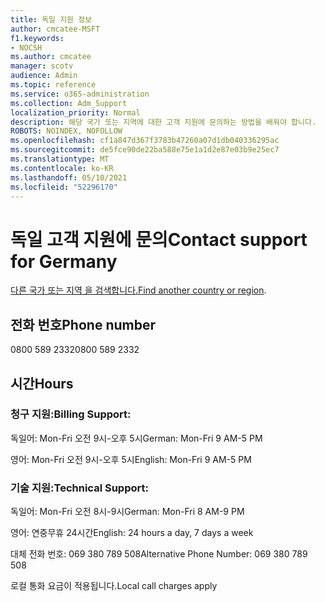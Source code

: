 ```yaml
---
title: 독일 지원 정보
author: cmcatee-MSFT
f1.keywords:
- NOCSH
ms.author: cmcatee
manager: scotv
audience: Admin
ms.topic: reference
ms.service: o365-administration
ms.collection: Adm_Support
localization_priority: Normal
description: 해당 국가 또는 지역에 대한 고객 지원에 문의하는 방법을 배워야 합니다.
ROBOTS: NOINDEX, NOFOLLOW
ms.openlocfilehash: cf1a847d367f3783b47260a07d1db040336295ac
ms.sourcegitcommit: de5fce90de22ba588e75e1a1d2e87e03b9e25ec7
ms.translationtype: MT
ms.contentlocale: ko-KR
ms.lasthandoff: 05/10/2021
ms.locfileid: "52296170"
---
```

# <a name="contact-support-for-germany"></a><span data-ttu-id="8ebf8-103">독일 고객 지원에 문의</span><span class="sxs-lookup"><span data-stu-id="8ebf8-103">Contact support for Germany</span></span>

<span data-ttu-id="8ebf8-104">[다른 국가 또는 지역 을 검색합니다.](../../business-video/get-help-support.md)</span><span class="sxs-lookup"><span data-stu-id="8ebf8-104">[Find another country or region](../../business-video/get-help-support.md).</span></span>

## <a name="phone-number"></a><span data-ttu-id="8ebf8-105">전화 번호</span><span class="sxs-lookup"><span data-stu-id="8ebf8-105">Phone number</span></span>
<span data-ttu-id="8ebf8-106">0800 589 2332</span><span class="sxs-lookup"><span data-stu-id="8ebf8-106">0800 589 2332</span></span>

## <a name="hours"></a><span data-ttu-id="8ebf8-107">시간</span><span class="sxs-lookup"><span data-stu-id="8ebf8-107">Hours</span></span>
### <a name="billing-support"></a><span data-ttu-id="8ebf8-108">청구 지원:</span><span class="sxs-lookup"><span data-stu-id="8ebf8-108">Billing Support:</span></span>

<span data-ttu-id="8ebf8-109">독일어: Mon-Fri 오전 9시-오후 5시</span><span class="sxs-lookup"><span data-stu-id="8ebf8-109">German: Mon-Fri 9 AM-5 PM</span></span>

<span data-ttu-id="8ebf8-110">영어: Mon-Fri 오전 9시-오후 5시</span><span class="sxs-lookup"><span data-stu-id="8ebf8-110">English: Mon-Fri 9 AM-5 PM</span></span>

### <a name="technical-support"></a><span data-ttu-id="8ebf8-111">기술 지원:</span><span class="sxs-lookup"><span data-stu-id="8ebf8-111">Technical Support:</span></span>

<span data-ttu-id="8ebf8-112">독일어: Mon-Fri 오전 8시-9시</span><span class="sxs-lookup"><span data-stu-id="8ebf8-112">German: Mon-Fri 8 AM-9 PM</span></span>

<span data-ttu-id="8ebf8-113">영어: 연중무휴 24시간</span><span class="sxs-lookup"><span data-stu-id="8ebf8-113">English: 24 hours a day, 7 days a week</span></span>

<span data-ttu-id="8ebf8-114">대체 전화 번호: 069 380 789 508</span><span class="sxs-lookup"><span data-stu-id="8ebf8-114">Alternative Phone Number: 069 380 789 508</span></span>

<span data-ttu-id="8ebf8-115">로컬 통화 요금이 적용됩니다.</span><span class="sxs-lookup"><span data-stu-id="8ebf8-115">Local call charges apply</span></span>
